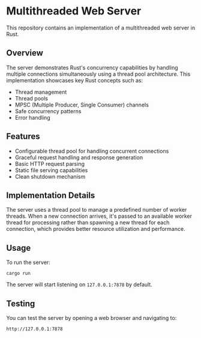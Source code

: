 # Multithreaded Web Server

This repository contains an implementation of a multithreaded web server in Rust.

## Overview

The server demonstrates Rust's concurrency capabilities by handling multiple connections simultaneously using a thread pool architecture. This implementation showcases key Rust concepts such as:

- Thread management
- Thread pools
- MPSC (Multiple Producer, Single Consumer) channels
- Safe concurrency patterns
- Error handling

## Features

- Configurable thread pool for handling concurrent connections
- Graceful request handling and response generation
- Basic HTTP request parsing
- Static file serving capabilities
- Clean shutdown mechanism

## Implementation Details

The server uses a thread pool to manage a predefined number of worker threads. When a new connection arrives, it's passed to an available worker thread for processing rather than spawning a new thread for each connection, which provides better resource utilization and performance.

## Usage

To run the server:

```
cargo run
```

The server will start listening on `127.0.0.1:7878` by default.

## Testing

You can test the server by opening a web browser and navigating to:
```
http://127.0.0.1:7878
```
